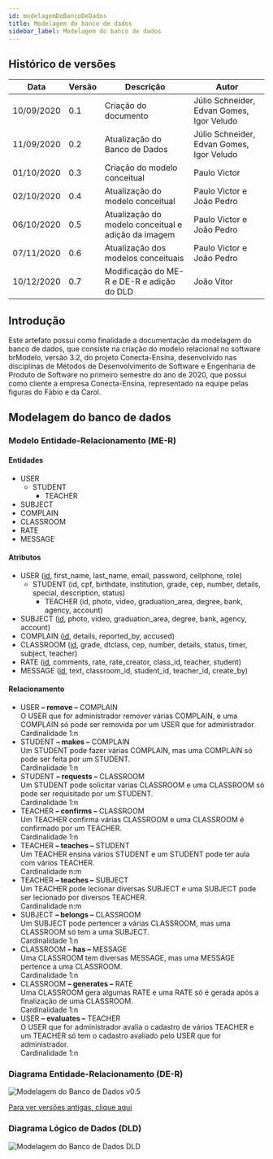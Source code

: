 ```yaml
---
id: modelagemDoBancoDeDados
title: Modelagem do banco de dados
sidebar_label: Modelagem do banco de dados
---
```


## Histórico de versões

| Data | Versão | Descrição | Autor |
|--------|-----------|---------------|---------|
| 10/09/2020 | 0.1 | Criação do documento | Júlio Schneider, Edvan Gomes, Igor Veludo |
| 11/09/2020 | 0.2 | Atualização do Banco de Dados | Júlio Schneider, Edvan Gomes, Igor Veludo |
| 01/10/2020 | 0.3 | Criação do modelo conceitual | Paulo Victor |
| 02/10/2020 | 0.4 | Atualização do modelo conceitual | Paulo Victor e João Pedro |
| 06/10/2020 | 0.5 | Atualização do modelo conceitual e adição da imagem | Paulo Victor e João Pedro |
| 07/11/2020 | 0.6 | Atualização dos modelos conceituais | Paulo Victor e João Pedro |
| 10/12/2020 | 0.7 | Modificação do ME-R e DE-R e adição do DLD | João Vitor |

## Introdução

Este artefato possui como finalidade a documentação da modelagem do banco de dados, que consiste na criação do modelo relacional no software brModelo, versão 3.2, do projeto Conecta-Ensina, desenvolvido nas disciplinas de Métodos de Desenvolvimento de Software e Engenharia de Produto de Software no primeiro semestre do ano de 2020, que possui como cliente a empresa Conecta-Ensina, representado na equipe pelas figuras do Fábio e da Carol.

## Modelagem do banco de dados

### Modelo Entidade-Relacionamento (ME-R)

#### Entidades

- USER
  - STUDENT
    - TEACHER
- SUBJECT
- COMPLAIN
- CLASSROOM 
- RATE
- MESSAGE

#### Atributos
- USER (<u>id</u>, first_name, last_name, email, password, cellphone, role)
  - STUDENT (id, cpf, birthdate, institution, grade, cep, number, details, special, description, status)
    - TEACHER (id, photo, video, graduation_area, degree, bank, agency, account)
- SUBJECT (<u>id</u>, photo, video, graduation_area, degree, bank, agency, account)
- COMPLAIN (<u>id</u>, details, reported_by, accused)
- CLASSROOM (<u>id</u>, grade, dtclass, cep, number, details, status, timer, subject, teacher)
- RATE (<u>id</u>, comments, rate, rate_creator, class_id, teacher, student)
- MESSAGE (<u>id</u>, text, classroom_id, student_id, teacher_id, create_by)


#### Relacionamento
- USER **– remove –** COMPLAIN<br>
O USER que for administrador remover várias COMPLAIN, e uma COMPLAIN só pode ser removida por um USER que for administrador.<br>
Cardinalidade 1:n<br>
- STUDENT **– makes –** COMPLAIN<br>
Um STUDENT pode fazer várias COMPLAIN, mas uma COMPLAIN só pode ser feita por um STUDENT.<br>
Cardinalidade 1:n<br>
- STUDENT **– requests –** CLASSROOM<br>
Um STUDENT pode solicitar várias CLASSROOM e uma CLASSROOM só pode ser requisitado por um STUDENT.<br>
Cardinalidade 1:n<br>
- TEACHER **– confirms –** CLASSROOM<br>
Um TEACHER confirma várias CLASSROOM e uma CLASSROOM é confirmado por um TEACHER. <br>
Cardinalidade 1:n<br>
- TEACHER **– teaches –** STUDENT<br>
Um TEACHER ensina vários STUDENT e um STUDENT pode ter aula com vários TEACHER.<br>
Cardinalidade n:m<br>
- TEACHER **– teaches –** SUBJECT<br>
Um TEACHER pode lecionar diversas SUBJECT e uma SUBJECT pode ser lecionado por diversos TEACHER.<br>
Cardinalidade n:m<br>
- SUBJECT **– belongs –** CLASSROOM<br>
Um SUBJECT pode pertencer a várias CLASSROOM, mas uma CLASSROOM só tem a uma SUBJECT.<br>
Cardinalidade 1:n<br>
- CLASSROOM **– has –** MESSAGE<br>
Uma CLASSROOM tem diversas MESSAGE, mas uma MESSAGE pertence a uma CLASSROOM.<br>
Cardinalidade 1:n<br>
- CLASSROOM **– generates –** RATE<br>
Uma CLASSROOM gera algumas RATE e uma RATE só é gerada após a finalização de uma CLASSROOM.<br>
Cardinalidade 1:n<br>
- USER **– evaluates –** TEACHER<br>
O USER que for administrador avalia o cadastro de vários TEACHER e um TEACHER só tem o cadastro avaliado pelo USER que for administrador.<br>
Cardinalidade 1:n

### Diagrama Entidade-Relacionamento (DE-R)

![Modelagem do Banco de Dados v0.5](https://raw.githubusercontent.com/fga-eps-mds/2020.1-Conecta-Ensina-Wiki/master/website/static/img/database/modelagem_banco_de_dados_v05.png)

[Para ver versões antigas, clique aqui](https://github.com/fga-eps-mds/2020.1-Conecta-Ensina-Wiki/tree/master/website/static/img/database)

### Diagrama Lógico de Dados (DLD)

![Modelagem do Banco de Dados DLD](https://raw.githubusercontent.com/fga-eps-mds/2020.1-Conecta-Ensina-Wiki/master/website/static/img/database/modelagem_banco_de_dados_dld.png)